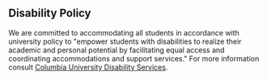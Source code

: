 ## Disability Policy
We are committed to accommodating all students in accordance with university policy to "empower students with disabilities to realize their academic and personal potential by facilitating equal access and coordinating accommodations and support services." For more information consult [Columbia University Disability Services](https://health.columbia.edu/disability-services).
